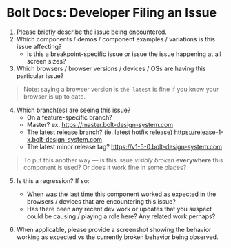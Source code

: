 # Bolt Docs: Developer Filing an Issue

1. Please briefly describe the issue being encountered.
2. Which components / demos / component examples / variations is this issue affecting? 
	* Is this a breakpoint-specific issue or issue the issue happening at all screen sizes?
3. Which browsers / browser versions / devices / OSs are having this particular issue?

> Note: saying a browser version is  `the latest` is fine if you know your browser is up to date.

4. Which branch(es) are seeing this issue?
	* On a feature-specific branch?
	* Master? ex. https://master.bolt-design-system.com
	* The latest release branch? (ie. latest hotfix release) https://release-1-x.bolt-design-system.com
	* The latest minor release tag? https://v1-5-0.bolt-design-system.com
	
> To put this another way — is this issue *visibly broken* **everywhere** this component is used? Or does it work fine in some places?

5. Is this a regression? If so:
	* When was the last time this component worked as expected in the browsers / devices that are encountering this issue?
	* Has there been any recent dev work or updates that you suspect could be causing / playing a role here? Any related work perhaps?

6. When applicable, please provide a screenshot showing the behavior working as expected vs the currently broken behavior being observed.

